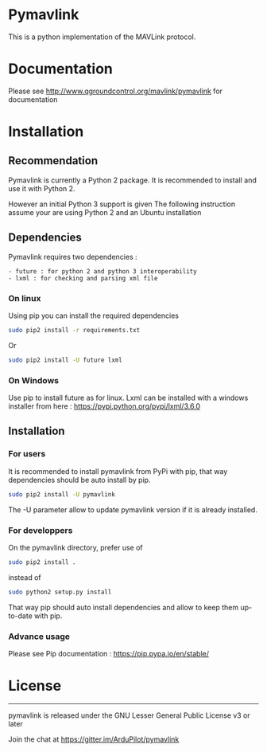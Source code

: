 # Pymavlink
This is a python implementation of the MAVLink protocol.


# Documentation

Please see http://www.qgroundcontrol.org/mavlink/pymavlink for
documentation

# Installation 

## Recommendation

Pymavlink is currently a Python 2 package. It is recommended to install and use it with Python 2. 

However an initial Python 3 support is given
The following instruction assume your are using Python 2 and an Ubuntu installation

## Dependencies

Pymavlink requires two dependencies :

    - future : for python 2 and python 3 interoperability
    - lxml : for checking and parsing xml file

### On linux

Using pip you can install the required dependencies

```bash
sudo pip2 install -r requirements.txt
```

Or
```bash
sudo pip2 install -U future lxml
```

### On Windows

Use pip to install future as for linux.
Lxml can be installed with a windows installer from here : https://pypi.python.org/pypi/lxml/3.6.0


## Installation

### For users

It is recommended to install pymavlink from PyPi with pip, that way dependencies should be auto install by pip.
```bash
sudo pip2 install -U pymavlink
```
The -U parameter allow to update pymavlink version if it is already installed.

### For developpers

On the pymavlink directory, prefer use of
```bash
sudo pip2 install .
```
instead of
```bash
sudo python2 setup.py install
```

That way pip should auto install dependencies and allow to keep them up-to-date with pip. 

### Advance usage

Please see Pip documentation : https://pip.pypa.io/en/stable/

# License
-------

pymavlink is released under the GNU Lesser General Public License v3 or later

Join the chat at https://gitter.im/ArduPilot/pymavlink
